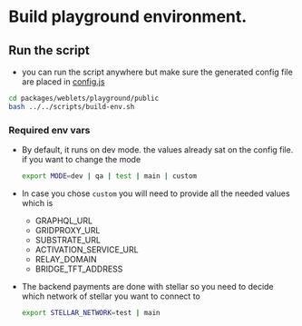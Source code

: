 # Build playground environment.

## Run the script

- you can run the script anywhere but make sure the generated config file are placed in [config.js](../playground/public/config.js)

```bash
cd packages/weblets/playground/public
bash ../../scripts/build-env.sh
```

### Required env vars

- By default, it runs on dev mode. the values already sat on the config file. if you want to change the mode

  ```bash
  export MODE=dev | qa | test | main | custom
  ```

- In case you chose `custom` you will need to provide all the needed values which is

  - GRAPHQL_URL
  - GRIDPROXY_URL
  - SUBSTRATE_URL
  - ACTIVATION_SERVICE_URL
  - RELAY_DOMAIN
  - BRIDGE_TFT_ADDRESS

- The backend payments are done with stellar so you need to decide which network of stellar you want to connect to

  ```bash
  export STELLAR_NETWORK=test | main
  ```
